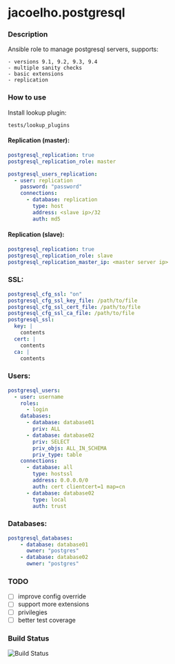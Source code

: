# jacoelho.postgresql

### Description

Ansible role to manage postgresql servers, supports:

    - versions 9.1, 9.2, 9.3, 9.4
    - multiple sanity checks
    - basic extensions
    - replication

### How to use

Install lookup plugin:

```shell
tests/lookup_plugins
```


#### Replication (master):
```yaml
postgresql_replication: true
postgresql_replication_role: master

postgresql_users_replication:
  - user: replication
    password: "password"
    connections:
      - database: replication
        type: host
        address: <slave ip>/32
        auth: md5
```

#### Replication (slave):
```yaml
postgresql_replication: true
postgresql_replication_role: slave
postgresql_replication_master_ip: <master server ip>
```

### SSL:
```yaml
postgresql_cfg_ssl: "on"
postgresql_cfg_ssl_key_file: /path/to/file
postgresql_cfg_ssl_cert_file: /path/to/file
postgresql_cfg_ssl_ca_file: /path/to/file
postgresql_ssl:
  key: |
    contents
  cert: |
    contents
  ca: |
    contents
```

### Users:
```yaml
postgresql_users:
  - user: username
    roles:
      - login
    databases:
      - database: database01
        priv: ALL
      - database: database02
        priv: SELECT
        priv_objs: ALL_IN_SCHEMA
        priv_type: table
    connections:
      - database: all
        type: hostssl
        address: 0.0.0.0/0
        auth: cert clientcert=1 map=cn
      - database: database02
        type: local
        auth: trust
```

### Databases:
```yaml
postgresql_databases:
    - database: database01
      owner: "postgres"
    - database: database02
      owner: "postgres"
```


### TODO

- [ ] improve config override
- [ ] support more extensions
- [ ] privilegies
- [ ] better test coverage

### Build Status

![Build Status](https://travis-ci.org/jacoelho/jacoelho.postgresql.svg?branch=master)
